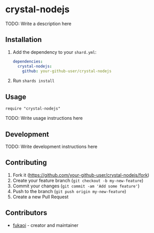 # crystal-nodejs

TODO: Write a description here

## Installation

1. Add the dependency to your `shard.yml`:

   ```yaml
   dependencies:
     crystal-nodejs:
       github: your-github-user/crystal-nodejs
   ```

2. Run `shards install`

## Usage

```crystal
require "crystal-nodejs"
```

TODO: Write usage instructions here

## Development

TODO: Write development instructions here

## Contributing

1. Fork it (<https://github.com/your-github-user/crystal-nodejs/fork>)
2. Create your feature branch (`git checkout -b my-new-feature`)
3. Commit your changes (`git commit -am 'Add some feature'`)
4. Push to the branch (`git push origin my-new-feature`)
5. Create a new Pull Request

## Contributors

- [fukaoi](https://github.com/your-github-user) - creator and maintainer
